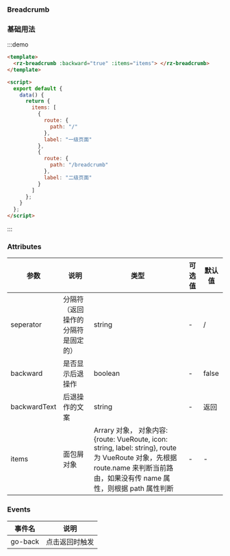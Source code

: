 ### Breadcrumb

### 基础用法

:::demo

```html
<template>
  <rz-breadcrumb :backward="true" :items="items"> </rz-breadcrumb>
</template>

<script>
  export default {
    data() {
      return {
        items: [
          {
            route: {
              path: "/"
            },
            label: "一级页面"
          },
          {
            route: {
              path: "/breadcrumb"
            },
            label: "二级页面"
          }
        ]
      };
    }
  };
</script>
```

:::

### Attributes

| 参数         | 说明                               | 类型                                                                                                                                                                         | 可选值 | 默认值 |
| ------------ | ---------------------------------- | ---------------------------------------------------------------------------------------------------------------------------------------------------------------------------- | ------ | ------ |
| seperator    | 分隔符（返回操作的分隔符是固定的） | string                                                                                                                                                                       | -      | /      |
| backward     | 是否显示后退操作                   | boolean                                                                                                                                                                      | -      | false  |
| backwardText | 后退操作的文案                     | string                                                                                                                                                                       | -      | 返回   |
| items        | 面包屑对象                         | Arrary 对象， 对象内容: {route: VueRoute, icon: string, label: string}, route 为 VueRoute 对象，先根据 route.name 来判断当前路由，如果没有传 name 属性，则根据 path 属性判断 | -      | -      |

### Events

| 事件名  | 说明           |
| ------- | -------------- |
| go-back | 点击返回时触发 |

